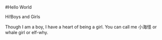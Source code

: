 #Hello World

Hi!Boys and Girls

Though I am a boy, I have a heart of being a girl.
You can call me 小海怪 or whale girl or elf-why.
